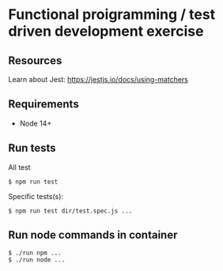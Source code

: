 
# Functional proigramming / test driven development exercise

## Resources

Learn about Jest: https://jestjs.io/docs/using-matchers


## Requirements

- Node 14+


## Run tests

All test

```
$ npm run test
```

Specific tests(s):

```
$ npm run test dir/test.spec.js ...
```


## Run node commands in container 

```
$ ./run npm ...
$ ./run node ...
```
